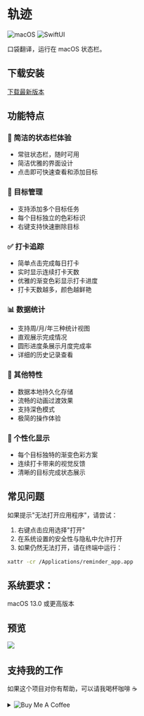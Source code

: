 # 轨迹

![macOS](https://img.shields.io/badge/macOS-13.0+-00979D?logo=apple&logoColor=white)
![SwiftUI](https://img.shields.io/badge/SwiftUI-5.0+-0051C3?logo=swift&logoColor=white)

口袋翻译，运行在 macOS 状态栏。

## 下载安装

[下载最新版本](https://github.com/Hao-yiwen/reminder_app/releases/)

## 功能特点

### 📌 简洁的状态栏体验

- 常驻状态栏，随时可用
- 简洁优雅的界面设计
- 点击即可快速查看和添加目标

### 🎯 目标管理

- 支持添加多个目标任务
- 每个目标独立的色彩标识
- 右键支持快速删除目标

### ✅ 打卡追踪

- 简单点击完成每日打卡
- 实时显示连续打卡天数
- 优雅的渐变色彩显示打卡进度
- 打卡天数越多，颜色越鲜艳

### 📊 数据统计

- 支持周/月/年三种统计视图
- 直观展示完成情况
- 圆形进度条展示月度完成率
- 详细的历史记录查看

### 🔄 其他特性

- 数据本地持久化存储
- 流畅的动画过渡效果
- 支持深色模式
- 极简的操作体验

### 🎨 个性化显示

- 每个目标独特的渐变色彩方案
- 连续打卡带来的视觉反馈
- 清晰的目标完成状态展示

## 常见问题

如果提示"无法打开应用程序"，请尝试：

1. 右键点击应用选择"打开"
2. 在系统设置的安全性与隐私中允许打开
3. 如果仍然无法打开，请在终端中运行：

```bash
xattr -cr /Applications/reminder_app.app
```

## 系统要求：

macOS 13.0 或更高版本

## 预览

<img src="preview/translator_detail.png" width="50%" style="display:inline-block;" />

## 支持我的工作

如果这个项目对你有帮助，可以请我喝杯咖啡 ☕️

<details>
<summary>
  <img src="https://img.shields.io/badge/Buy_Me_A_Coffee-支付宝-blue?logo=alipay" alt="Buy Me A Coffee" style="cursor: pointer;">
</summary>
<br>
<img src="preview/alipay_qr.jpg" alt="支付宝收款码" width="300">
</details>
